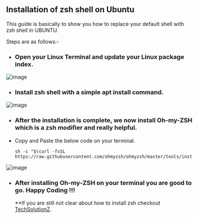 <h2>Installation of zsh shell on Ubuntu </h2>

This guide is basically to show you how to replace your default shell with zsh shell in UBUNTU.

Steps are as follows:-

- <h3> Open your Linux Terminal and update your Linux package index.</h3>

![image](https://user-images.githubusercontent.com/101946115/208233388-c4cd742c-3669-41d5-a49b-ce486dd1b2bb.png)

- <h3> Install zsh shell with a simple <b>apt install</b> command.
  
![image](https://user-images.githubusercontent.com/101946115/208233439-906154f9-f6f6-452b-9f8c-20a4dcacd5c7.png)
  
- <h3>After the installation is complete, we now install Oh-my-ZSH which is a zsh modifier and really helpful.</h3>
  
- Copy and Paste the below code on your terminal.
  
  ```
  sh -c "$(curl -fsSL https://raw.githubusercontent.com/ohmyzsh/ohmyzsh/master/tools/install.sh)"
  ```
  
![image](https://user-images.githubusercontent.com/101946115/208233749-2cea5b8e-734b-4e3d-8d57-58332f3ccd44.png)

  
- <h3>After installing Oh-my-ZSH on your terminal you are good to go. Happy Coding !!!</h3>
  
  **If you are still not clear about how to install zsh checkout [TechSolutionZ](https://www.youtube.com/watch?v=-s3Yjzu4P4o&t=90s).



